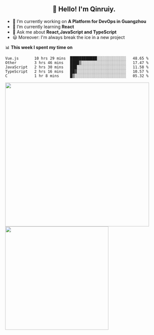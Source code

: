 <h2 align="center">👋 Hello! I'm Qinruiy.</h2>


- 🔭 I’m currently working on **A Platform for DevOps in Guangzhou**
- 🌱 I’m currently learning **React**
- 💬 Ask me about **React,JavaScript and TypeScript**
- 😃 Moreover: I'm always break the ice in a new project

📊 **This week I spent my time on**

<!--START_SECTION:waka-->
```text
Vue.js       10 hrs 29 mins  ████████████░░░░░░░░░░░░░   48.65 % 
Other        3 hrs 46 mins   ████▒░░░░░░░░░░░░░░░░░░░░   17.47 % 
JavaScript   2 hrs 30 mins   ███░░░░░░░░░░░░░░░░░░░░░░   11.58 % 
TypeScript   2 hrs 16 mins   ██▓░░░░░░░░░░░░░░░░░░░░░░   10.57 % 
C            1 hr 8 mins     █▒░░░░░░░░░░░░░░░░░░░░░░░   05.32 % 
```
<!--END_SECTION:waka-->

<p>
<img align="left" width="460" src="https://github-readme-stats.vercel.app/api?username=Qinruiy&custom_title=Qrinruiy's Github Stats&theme=graywhite&hide_border=true"/> <img align="left" width="330" src="https://github-readme-stats.vercel.app/api/top-langs/?username=Qinruiy&layout=compact&theme=graywhite&hide_border=true"/>
</p>
